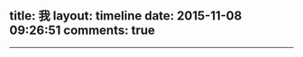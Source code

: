 title: 我
layout: timeline
date: 2015-11-08 09:26:51
comments: true
---

<script src='//w.segmentfault.com/card/1030000002506111.js?w=0&3rd=1&bg=0&bd=0&cl=333333&btn=009a62&noBtn=0'></script>

---